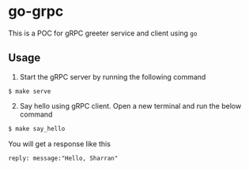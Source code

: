 # go-grpc

This is a POC for gRPC greeter service and client using `go`

## Usage

1. Start the gRPC server by running the following command

```
$ make serve
```

2. Say hello using gRPC client. Open a new terminal and run the below command

```bash
$ make say_hello
```

You will get a response like this

```
reply: message:"Hello, Sharran"
```
